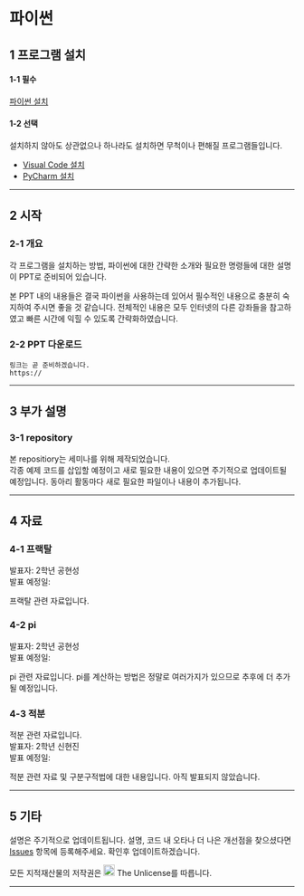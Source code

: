 # 파이썬

## 1 프로그램 설치
#### 1-1 필수
[파이썬 설치](https://www.python.org/)

#### 1-2 선택
설치하지 않아도 상관없으나 하나라도 설치하면 무척이나 편해질 프로그램들입니다.

* [Visual Code 설치](https://code.visualstudio.com/download) 
* [PyCharm 설치](https://www.jetbrains.com/ko-kr/pycharm/download/#section=windows)

---

## 2 시작
### 2-1 개요
각 프로그램을 설치하는 방법, 파이썬에 대한 간략한 소개와 필요한 명령들에 대한 설명이 PPT로 준비되어 있습니다.

본 PPT 내의 내용들은 결국 파이썬을 사용하는데 있어서 필수적인 내용으로 충분히 숙지하여 주시면 좋을 것 같습니다.
전체적인 내용은 모두 인터넷의 다른 강좌들을 참고하였고 빠른 시간에 익힐 수 있도록 간략화하였습니다.


### 2-2 PPT 다운로드
    링크는 곧 준비하겠습니다.
    https://


---

## 3 부가 설명
### 3-1 repository
본 repositiory는 세미나를 위해 제작되었습니다.  
각종 예제 코드를 삽입할 예정이고 새로 필요한 내용이 있으면 주기적으로 업데이트될 예정입니다. 동아리 활동마다 새로 필요한 파일이나 내용이 추가됩니다.

---

## 4 자료
### 4-1 프랙탈
발표자: 2학년 공현성  
발표 예정일:   
  
프랙탈 관련 자료입니다.  

### 4-2 pi
발표자: 2학년 공현성  
발표 예정일:   
  
pi 관련 자료입니다.
pi를 계산하는 방법은 정말로 여러가지가 있으므로 추후에 더 추가될 예정입니다.  

### 4-3 적분
적분 관련 자료입니다.  
발표자: 2학년 신현진  
발표 예정일:   
  
적분 관련 자료 및 구분구적법에 대한 내용입니다.
아직 발표되지 않았습니다.

---

## 5 기타
설명은 주기적으로 업데이트됩니다.
설명, 코드 내 오타나 더 나은 개선점을 찾으셨다면 [Issues](https://github.com/laonzena-gbs/seminar/issues) 항목에 등록해주세요. 확인후 업데이트하겠습니다.

모든 지적재산물의 저작권은 <img src="https://upload.wikimedia.org/wikipedia/commons/thumb/e/eb/PD-icon-black.svg/196px-PD-icon-black.svg.png" alt="c" width="20" height="20"/> The Unlicense를 따릅니다.

---
